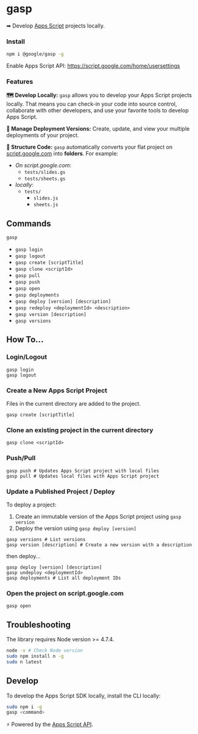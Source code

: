 # gasp

➡ Develop [Apps Script](https://developers.google.com/apps-script/) projects locally.

### Install

```sh
npm i @google/gasp -g
```

Enable Apps Script API: https://script.google.com/home/usersettings

### Features

**🗺️ Develop Locally:** `gasp` allows you to develop your Apps Script projects locally. That means you can check-in your code into source control, collaborate with other developers, and use your favorite tools to develop Apps Script.

**🔢 Manage Deployment Versions:** Create, update, and view your multiple deployments of your project.

**📁 Structure Code:** `gasp` automatically converts your flat project on [script.google.com](script.google.com) into **folders**. For example:
- _On script.google.com_:
  - `tests/slides.gs`
  - `tests/sheets.gs`
- _locally_:
  - `tests/`
    - `slides.js`
    - `sheets.js`

## Commands

```sh
gasp
```
- `gasp login`
- `gasp logout`
- `gasp create [scriptTitle]`
- `gasp clone <scriptId>`
- `gasp pull`
- `gasp push`
- `gasp open`
- `gasp deployments`
- `gasp deploy [version] [description]`
- `gasp redeploy <deploymentId> <description>`
- `gasp version [description]`
- `gasp versions`

## How To...

### Login/Logout
```
gasp login
gasp logout
```

### Create a New Apps Script Project

Files in the current directory are added to the project.

```
gasp create [scriptTitle]
```

### Clone an existing project in the current directory

```
gasp clone <scriptId>
```

### Push/Pull

```
gasp push # Updates Apps Script project with local files
gasp pull # Updates local files with Apps Script project
```

### Update a Published Project / Deploy

To deploy a project:

1. Create an immutable version of the Apps Script project using `gasp version`
1. Deploy the version using `gasp deploy [version]`

```
gasp versions # List versions
gasp version [description] # Create a new version with a description
```

then deploy...

```
gasp deploy [version] [description]
gasp undeploy <deploymentId>
gasp deployments # List all deployment IDs
```

### Open the project on script.google.com

```
gasp open
```

## Troubleshooting

The library requires Node version >= 4.7.4.

```sh
node -v # Check Node version
sudo npm install n -g
sudo n latest
```

## Develop

To develop the Apps Script SDK locally, install the CLI locally:

```sh
sudo npm i -g
gasp <command>
```

⚡ Powered by the [Apps Script API](https://developers.google.com/apps-script/dogfood/scriptmanagement/reference/).
